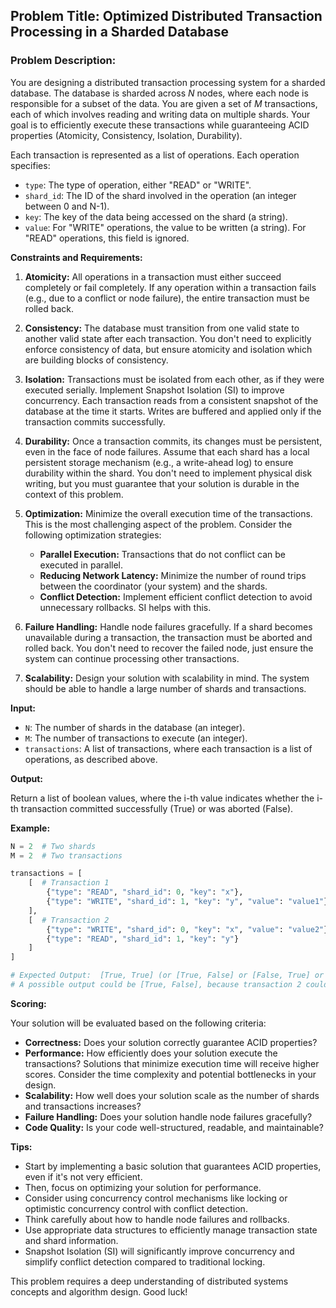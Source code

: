 ## Problem Title:  Optimized Distributed Transaction Processing in a Sharded Database

### Problem Description:

You are designing a distributed transaction processing system for a sharded database.  The database is sharded across *N* nodes, where each node is responsible for a subset of the data.  You are given a set of *M* transactions, each of which involves reading and writing data on multiple shards. Your goal is to efficiently execute these transactions while guaranteeing ACID properties (Atomicity, Consistency, Isolation, Durability).

Each transaction is represented as a list of operations.  Each operation specifies:

*   `type`:  The type of operation, either "READ" or "WRITE".
*   `shard_id`:  The ID of the shard involved in the operation (an integer between 0 and N-1).
*   `key`: The key of the data being accessed on the shard (a string).
*   `value`: For "WRITE" operations, the value to be written (a string).  For "READ" operations, this field is ignored.

**Constraints and Requirements:**

1.  **Atomicity:**  All operations in a transaction must either succeed completely or fail completely. If any operation within a transaction fails (e.g., due to a conflict or node failure), the entire transaction must be rolled back.

2.  **Consistency:** The database must transition from one valid state to another valid state after each transaction. You don't need to explicitly enforce consistency of data, but ensure atomicity and isolation which are building blocks of consistency.

3.  **Isolation:**  Transactions must be isolated from each other, as if they were executed serially. Implement Snapshot Isolation (SI) to improve concurrency. Each transaction reads from a consistent snapshot of the database at the time it starts. Writes are buffered and applied only if the transaction commits successfully.

4.  **Durability:**  Once a transaction commits, its changes must be persistent, even in the face of node failures.  Assume that each shard has a local persistent storage mechanism (e.g., a write-ahead log) to ensure durability within the shard. You don't need to implement physical disk writing, but you must guarantee that your solution is durable in the context of this problem.

5.  **Optimization:** Minimize the overall execution time of the transactions.  This is the most challenging aspect of the problem.  Consider the following optimization strategies:

    *   **Parallel Execution:** Transactions that do not conflict can be executed in parallel.
    *   **Reducing Network Latency:** Minimize the number of round trips between the coordinator (your system) and the shards.
    *   **Conflict Detection:** Implement efficient conflict detection to avoid unnecessary rollbacks. SI helps with this.

6.  **Failure Handling:** Handle node failures gracefully. If a shard becomes unavailable during a transaction, the transaction must be aborted and rolled back. You don't need to recover the failed node, just ensure the system can continue processing other transactions.

7. **Scalability:** Design your solution with scalability in mind. The system should be able to handle a large number of shards and transactions.

**Input:**

*   `N`: The number of shards in the database (an integer).
*   `M`: The number of transactions to execute (an integer).
*   `transactions`:  A list of transactions, where each transaction is a list of operations, as described above.

**Output:**

Return a list of boolean values, where the i-th value indicates whether the i-th transaction committed successfully (True) or was aborted (False).

**Example:**

```python
N = 2  # Two shards
M = 2  # Two transactions

transactions = [
    [  # Transaction 1
        {"type": "READ", "shard_id": 0, "key": "x"},
        {"type": "WRITE", "shard_id": 1, "key": "y", "value": "value1"}
    ],
    [  # Transaction 2
        {"type": "WRITE", "shard_id": 0, "key": "x", "value": "value2"},
        {"type": "READ", "shard_id": 1, "key": "y"}
    ]
]

# Expected Output:  [True, True] (or [True, False] or [False, True] or [False, False] depending on your conflict resolution strategy)
# A possible output could be [True, False], because transaction 2 could conflict with transaction 1's write to shard 1.
```

**Scoring:**

Your solution will be evaluated based on the following criteria:

*   **Correctness:** Does your solution correctly guarantee ACID properties?
*   **Performance:** How efficiently does your solution execute the transactions?  Solutions that minimize execution time will receive higher scores.  Consider the time complexity and potential bottlenecks in your design.
*   **Scalability:** How well does your solution scale as the number of shards and transactions increases?
*   **Failure Handling:** Does your solution handle node failures gracefully?
*   **Code Quality:** Is your code well-structured, readable, and maintainable?

**Tips:**

*   Start by implementing a basic solution that guarantees ACID properties, even if it's not very efficient.
*   Then, focus on optimizing your solution for performance.
*   Consider using concurrency control mechanisms like locking or optimistic concurrency control with conflict detection.
*   Think carefully about how to handle node failures and rollbacks.
*   Use appropriate data structures to efficiently manage transaction state and shard information.
*   Snapshot Isolation (SI) will significantly improve concurrency and simplify conflict detection compared to traditional locking.

This problem requires a deep understanding of distributed systems concepts and algorithm design. Good luck!
